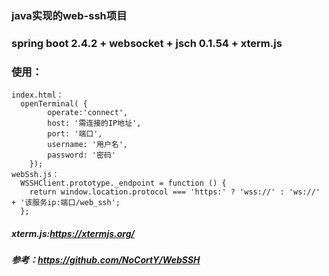 ### java实现的web-ssh项目

### spring boot 2.4.2 + websocket + jsch 0.1.54 + xterm.js 

### 使用：
```
index.html：
  openTerminal( {
        operate:'connect',
        host: '需连接的IP地址',
        port: '端口',
        username: '用户名',
        password: '密码'
    });
webSsh.js：
  WSSHClient.prototype._endpoint = function () {
    return window.location.protocol === 'https:' ? 'wss://' : 'ws://' + '该服务ip:端口/web_ssh';
  };
```


##### xterm.js:https://xtermjs.org/

##### 参考：https://github.com/NoCortY/WebSSH
